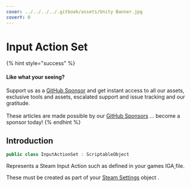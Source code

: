 ```yaml
---
cover: ../../../../.gitbook/assets/Unity Banner.jpg
coverY: 0
---
```


# Input Action Set

{% hint style="success" %}
#### Like what your seeing?

Support us as a [GitHub Sponsor](../../../../where-to-buy/become-a-sponsor.md) and get instant access to all our assets, exclusive tools and assets, escalated support and issue tracking and our gratitude.\
\
These articles are made possible by our [GitHub Sponsors](../../../../where-to-buy/become-a-sponsor.md) ... become a sponsor today!
{% endhint %}

## Introduction

```csharp
public class InputActionSet : ScriptableObject
```

Represents a Steam Input Action such as defined in your games IGA[ ](broken-reference)file.

These must be created as part of your [Steam Settings](steam-settings/) object .


